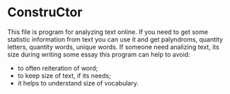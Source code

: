 # ConstruCtor
This file is program for analyzing text online. 
If you need to get some statistic information from text you can use it and get palyndroms, quantity letters, quantity words, unique words.
If someone need analizing text, its size during writing some essay this program can help to avoid:
- to often reiteration of word;
- to keep size of text, if its needs;
- it helps to understand size of vocabulary.
